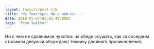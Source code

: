 ```yaml
---
layout: layouts/post.njk
title: 'Из Твиттера: Ни с чем не...'
date: 2018-05-07T06:03:48.000Z
tags: 'from twitter'
---
```



Ни с чем не сравнимое чувство: на обеде слушать, как за соседним столиком девушки обсуждают технику двойного проникновения.
